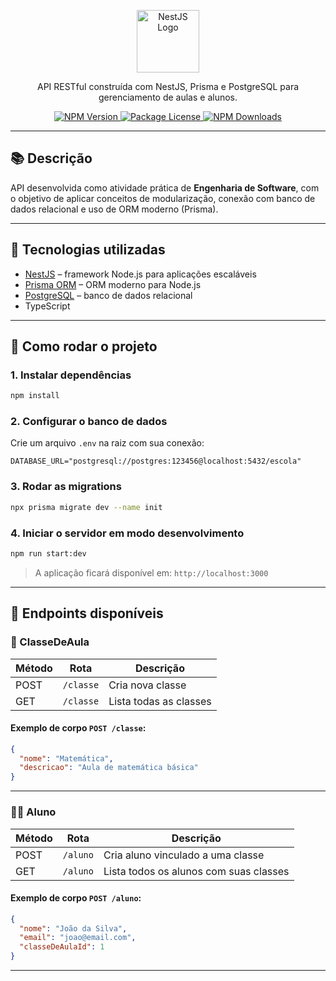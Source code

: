 <p align="center">
  <a href="http://nestjs.com/" target="blank">
    <img src="https://nestjs.com/img/logo-small.svg" width="100" alt="NestJS Logo" />
  </a>
</p>

<p align="center">API RESTful construída com NestJS, Prisma e PostgreSQL para gerenciamento de aulas e alunos.</p>

<p align="center">
  <a href="https://www.npmjs.com/package/@nestjs/core" target="_blank">
    <img src="https://img.shields.io/npm/v/@nestjs/core.svg" alt="NPM Version" />
  </a>
  <a href="https://www.npmjs.com/package/@nestjs/core" target="_blank">
    <img src="https://img.shields.io/npm/l/@nestjs/core.svg" alt="Package License" />
  </a>
  <a href="https://www.npmjs.com/package/@nestjs/core" target="_blank">
    <img src="https://img.shields.io/npm/dm/@nestjs/common.svg" alt="NPM Downloads" />
  </a>
</p>

---

## 📚 Descrição

API desenvolvida como atividade prática de **Engenharia de Software**, com o objetivo de aplicar conceitos de modularização, conexão com banco de dados relacional e uso de ORM moderno (Prisma).

---

## 🧪 Tecnologias utilizadas

- [NestJS](https://nestjs.com/) – framework Node.js para aplicações escaláveis
- [Prisma ORM](https://www.prisma.io/) – ORM moderno para Node.js
- [PostgreSQL](https://www.postgresql.org/) – banco de dados relacional
- TypeScript

---

## 🚀 Como rodar o projeto

### 1. Instalar dependências

```bash
npm install
```

### 2. Configurar o banco de dados

Crie um arquivo `.env` na raiz com sua conexão:

```env
DATABASE_URL="postgresql://postgres:123456@localhost:5432/escola"
```

### 3. Rodar as migrations

```bash
npx prisma migrate dev --name init
```

### 4. Iniciar o servidor em modo desenvolvimento

```bash
npm run start:dev
```

> A aplicação ficará disponível em: `http://localhost:3000`

---

## 📌 Endpoints disponíveis

### 📘 ClasseDeAula

| Método | Rota        | Descrição            |
|--------|-------------|----------------------|
| POST   | `/classe`   | Cria nova classe     |
| GET    | `/classe`   | Lista todas as classes |

#### Exemplo de corpo `POST /classe`:
```json
{
  "nome": "Matemática",
  "descricao": "Aula de matemática básica"
}
```

---

### 👨‍🎓 Aluno

| Método | Rota       | Descrição                        |
|--------|------------|----------------------------------|
| POST   | `/aluno`   | Cria aluno vinculado a uma classe |
| GET    | `/aluno`   | Lista todos os alunos com suas classes |

#### Exemplo de corpo `POST /aluno`:
```json
{
  "nome": "João da Silva",
  "email": "joao@email.com",
  "classeDeAulaId": 1
}
```

---